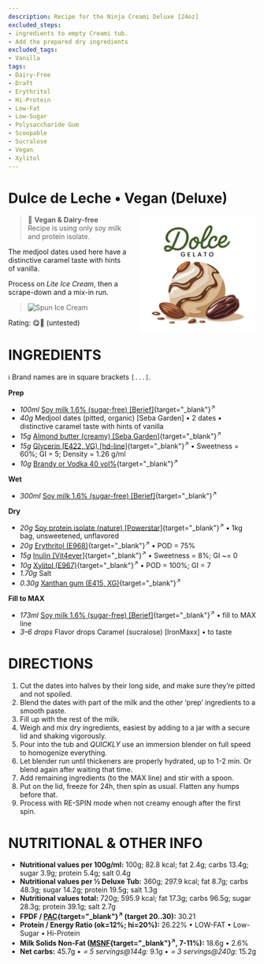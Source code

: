 ```yaml
---
description: Recipe for the Ninja Creami Deluxe [24oz]
excluded_steps:
- ingredients to empty Creami tub.
- Add the prepared dry ingredients
excluded_tags:
- Vanilla
tags:
- Dairy-Free
- Draft
- Erythritol
- Hi-Protein
- Low-Fat
- Low-Sugar
- Polysaccharide Gum
- Scoopable
- Sucralose
- Vegan
- Xylitol
---
```

# Dulce de Leche • Vegan (Deluxe)
<img style="float: right; margin-left: 1.5em;" width=240 alt="Logo" src="https://raw.githubusercontent.com/jhermann/ice-creamery/refs/heads/main/assets/logo-dolce-gelato.png" />

> 🌿 **Vegan & Dairy-free**<br />Recipe is using only soy milk and protein isolate.

The medjool dates used here have a distinctive caramel taste with hints of vanilla.

Process on *Lite Ice Cream*, then a scrape-down and a mix-in run.

> <img width=360 alt="Spun Ice Cream" src="" class="zoomable" />

Rating: 😋🥛 (untested)

# INGREDIENTS

ℹ️ Brand names are in square brackets `[...]`.

**Prep**

  - _100ml_ [Soy milk 1.6% (sugar-free) \[Berief\]](/ice-creamery/info/ingredients/#soy-milk){target="_blank"}<sup>↗</sup>
  - _40g_ Medjool dates (pitted, organic) [Seba Garden] • 2 dates • distinctive caramel taste with hints of vanilla
  - _15g_ [Almond butter (creamy) \[Seba Garden\]](/ice-creamery/info/ingredients/#almond-milk-butter){target="_blank"}<sup>↗</sup>
  - _15g_ [Glycerin (E422, VG) \[hd-line\]](/ice-creamery/info/ingredients/#vegetable-glycerin-glycerol-vg-e422){target="_blank"}<sup>↗</sup> • Sweetness = 60%; GI = 5; Density = 1.26 g/ml
  - _10g_ [Brandy or Vodka 40 vol%](/ice-creamery/info/ingredients/#alcohol-ethanol){target="_blank"}<sup>↗</sup>

**Wet**

  - _300ml_ [Soy milk 1.6% (sugar-free) \[Berief\]](/ice-creamery/info/ingredients/#soy-milk){target="_blank"}<sup>↗</sup>

**Dry**

  - _20g_ [Soy protein isolate (nature) \[Powerstar\]](/ice-creamery/info/ingredients/#soy-protein-isolate){target="_blank"}<sup>↗</sup> • 1kg bag, unsweetened, unflavored
  - _20g_ [Erythritol (E968)](/ice-creamery/info/ingredients/#erythritol-e968){target="_blank"}<sup>↗</sup> • POD = 75%
  - _15g_ [Inulin \[Vit4ever\]](/ice-creamery/info/ingredients/#inulin){target="_blank"}<sup>↗</sup> • Sweetness = 8%; GI ~= 0
  - _10g_ [Xylitol (E967)](/ice-creamery/info/ingredients/#xylitol-e967){target="_blank"}<sup>↗</sup> • POD = 100%; GI = 7
  - _1.70g_ Salt
  - _0.30g_ [Xanthan gum (E415, XG)](/ice-creamery/info/ingredients/#xanthan-gum-xg-e415){target="_blank"}<sup>↗</sup>

**Fill to MAX**

  - _173ml_ [Soy milk 1.6% (sugar-free) \[Berief\]](/ice-creamery/info/ingredients/#soy-milk){target="_blank"}<sup>↗</sup> • fill to MAX line
  - _3–6 drops_ Flavor drops Caramel (sucralose) [IronMaxx] • to taste

# DIRECTIONS

 1. Cut the dates into halves by their long side, and make sure they’re pitted and not spoiled.
 1. Blend the dates with part of the milk and the other ‘prep’ ingredients to a smooth paste.
 1. Fill up with the rest of the milk.
 1. Weigh and mix dry ingredients, easiest by adding to a jar with a secure lid and shaking vigorously.
 1. Pour into the tub and *QUICKLY* use an immersion blender on full speed to homogenize everything.
 1. Let blender run until thickeners are properly hydrated, up to 1-2 min. Or blend again after waiting that time.
 1. Add remaining ingredients (to the MAX line) and stir with a spoon.
 1. Put on the lid, freeze for 24h, then spin as usual. Flatten any humps before that.
 1. Process with RE-SPIN mode when not creamy enough after the first spin.

# NUTRITIONAL & OTHER INFO
- **Nutritional values per 100g/ml:** 100g; 82.8 kcal; fat 2.4g; carbs 13.4g; sugar 3.9g; protein 5.4g; salt 0.4g
- **Nutritional values per ½ Deluxe Tub:** 360g; 297.9 kcal; fat 8.7g; carbs 48.3g; sugar 14.2g; protein 19.5g; salt 1.3g
- **Nutritional values total:** 720g; 595.9 kcal; fat 17.3g; carbs 96.5g; sugar 28.3g; protein 39.1g; salt 2.7g
- **FPDF / [PAC](/ice-creamery/info/glossary/#potere-anti-congelante-pac){target="_blank"}<sup>↗</sup> (target 20..30):** 30.21
- **Protein / Energy Ratio (ok=12%; hi=20%):** 26.22% • LOW-FAT • Low-Sugar • Hi-Protein
- **Milk Solids Non-Fat ([MSNF](/ice-creamery/info/glossary/#milk-solids-not-fat-msnf){target="_blank"}<sup>↗</sup>, 7-11%):** 18.6g • 2.6%
- **Net carbs:** 45.7g • *∝ 5 servings@144g:* 9.1g • *∝ 3 servings@240g:* 15.2g
